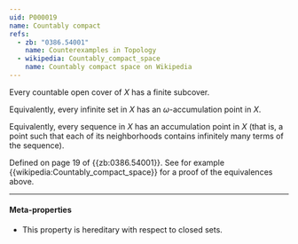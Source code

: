```yaml
---
uid: P000019
name: Countably compact
refs:
  - zb: "0386.54001"
    name: Counterexamples in Topology
  - wikipedia: Countably_compact_space
    name: Countably compact space on Wikipedia
---
```


Every countable open cover of $X$ has a finite subcover.

Equivalently, every infinite set in $X$ has an $\omega$-accumulation point in $X$.

Equivalently, every sequence in $X$ has an accumulation point in $X$ (that is, a point such that each of its neighborhoods contains infinitely many terms of the sequence).

Defined on page 19 of {{zb:0386.54001}}.  See for example {{wikipedia:Countably_compact_space}} for a proof of the equivalences above.

----
#### Meta-properties

- This property is hereditary with respect to closed sets.
